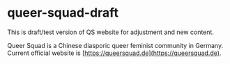 # queer-squad-draft
This is draft/test version of QS website for adjustment and new content.

Queer Squad is a Chinese diasporic queer feminist community in Germany.
Current official website is [https://queersquad.de](https://queersquad.de).
